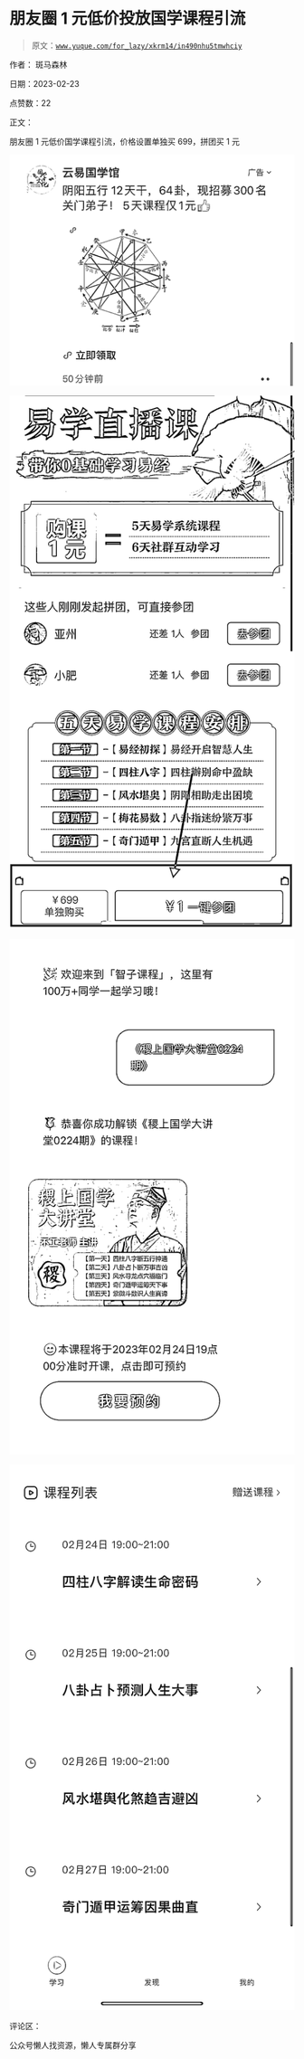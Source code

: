 # 朋友圈 1 元低价投放国学课程引流

> 原文：[`www.yuque.com/for_lazy/xkrm14/in490nhu5tmwhciy`](https://www.yuque.com/for_lazy/xkrm14/in490nhu5tmwhciy)



作者： 斑马森林



日期：2023-02-23



点赞数：22



正文：



朋友圈 1 元低价国学课程引流，价格设置单独买 699，拼团买 1 元



![](img/b99d1178201bc9606fd6d305073b08be.png)



![](img/e0b93a73ed3018d70b8ee3932ad9bb0d.png)



![](img/62862c9e41ade549fd3a65b04164d1d5.png)



![](img/bdff7f619bcecb851e3822d93e411dcf.png)



评论区：



公众号懒人找资源，懒人专属群分享

